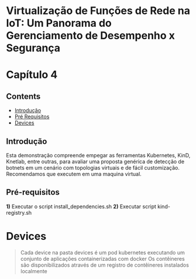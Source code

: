 # Virtualização de Funções de Rede na IoT: Um Panorama do Gerenciamento de Desempenho x Segurança
# Capítulo 4

## Contents
+ [Introdução](#introduction)
+ [Pré Requisitos](#req)
+ [Devices](#Devices)

<a name="introduction"></a>
## Introdução
Esta demonstração compreende empegar as ferramentas Kubernetes, KinD, Knetlab, entre outras, para avaliar uma proposta genérica de detecção de botnets em um cenário com topologias virtuais e de fácil customização. 
Recomendamos que executem em uma maquina virtual.



<a name="req"></a>
## Pré-requisitos

**1)** Executar o script install_dependencies.sh
**2)** Executar script kind-registry.sh


<a name="Devices"></a>
# Devices

> Cada device na pasta devices é um pod kubernetes executando um conjunto de aplicações containerizadas com docker
> Os contêineres são disponibilizados através de um registro de contêineres instalados localmente  
 
